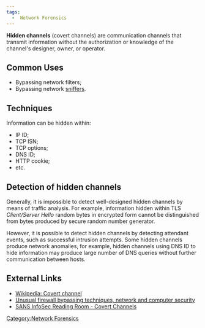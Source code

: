```yaml
---
tags:
  -  Network Forensics
---
```

**Hidden channels** (covert channels) are communication channels that
transmit information without the authorization or knowledge of the
channel's designer, owner, or operator.

## Common Uses

- Bypassing network filters;
- Bypassing network [sniffers](sniffer.md).

## Techniques

Information can be hidden within:

- IP ID;
- TCP ISN;
- TCP options;
- DNS ID;
- HTTP cookie;
- etc.

## Detection of hidden channels

Generally, it is impossible to detect well-designed hidden channels by
means of traffic analysis. For example, information hidden within TLS
*Client/Server Hello* random bytes in encrypted form cannot be
distinguished from bytes produced by secure random number generator.

However, it is possible to detect hidden channels by detecting attendant
events, such as successful intrusion attempts. Some hidden channels
produce network anomalies, for example, hidden channels using DNS ID to
hide information may produce large number of DNS queries without further
communication between hosts.

## External Links

- [Wikipedia: Covert
  channel](https://en.wikipedia.org/wiki/Covert_channel)
- [Unusual firewall bypassing techniques, network and computer
  security](http://gray-world.net/)
- [SANS InfoSec Reading Room - Covert
  Channels](https://www.sans.org/white-papers/)

[Category:Network Forensics](category:network_forensics.md)
